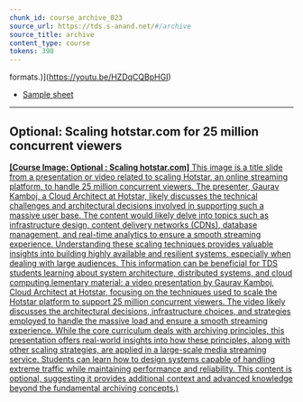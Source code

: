 ```yaml
---
chunk_id: course_archive_023
source_url: https://tds.s-anand.net/#/archive
source_title: archive
content_type: course
tokens: 398
---
```


 formats.)](https://youtu.be/HZDqCQBpHGI)

- [Sample sheet](https://docs.google.com/spreadsheets/d/1b0DOfJnnx6MFcN955YqRqYafLb8XrH-zqtLaK2h5kkc/edit#gid=1534638946)

---

## Optional: Scaling hotstar.com for 25 million concurrent viewers

[**[Course Image: Optional : Scaling hotstar.com]** This image is a title slide from a presentation or video related to scaling Hotstar, an online streaming platform, to handle 25 million concurrent viewers. The presenter, Gaurav Kamboj, a Cloud Architect at Hotstar, likely discusses the technical challenges and architectural decisions involved in supporting such a massive user base. The content would likely delve into topics such as infrastructure design, content delivery networks (CDNs), database management, and real-time analytics to ensure a smooth streaming experience. Understanding these scaling techniques provides valuable insights into building highly available and resilient systems, especially when dealing with large audiences. This information can be beneficial for TDS students learning about system architecture, distributed systems, and cloud computing.lementary material: a video presentation by Gaurav Kamboj, Cloud Architect at Hotstar, focusing on the techniques used to scale the Hotstar platform to support 25 million concurrent viewers. The video likely discusses the architectural decisions, infrastructure choices, and strategies employed to handle the massive load and ensure a smooth streaming experience. While the core curriculum deals with archiving principles, this presentation offers real-world insights into how these principles, along with other scaling strategies, are applied in a large-scale media streaming service. Students can learn how to design systems capable of handling extreme traffic while maintaining performance and reliability. This content is optional, suggesting it provides additional context and advanced knowledge beyond the fundamental archiving concepts.)](https://youtu.be/QjvyiyH4rr0)
